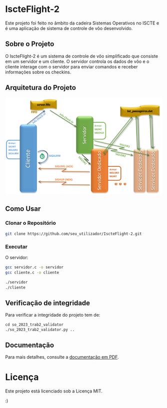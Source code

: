 # IscteFlight-2

Este projeto foi feito no âmbito da cadeira Sistemas Operativos no ISCTE e é uma aplicação de sistema de controle de vôo desenvolvido.

## Sobre o Projeto

O IscteFlight-2 é um sistema de controle de vôo simplificado que consiste em um servidor e um cliente. O servidor controla os dados de vôo e o cliente interage com o servidor para enviar comandos e receber informações sobre os checkins.

## Arquitetura do Projeto

![Arquitetura](https://github.com/alarmant0/IscteFlight-2/blob/main/arquitetura.png)

## Como Usar

### Clonar o Repositório

```bash
git clone https://github.com/seu_utilizador/IscteFlight-2.git
```

### Executar

O servidor:

```bash
gcc servidor.c -o servidor
gcc cliente.c -o cliente
```

```bash
./servidor
./cliente
```

## Verificação de integridade

Para verificar a integridade do projeto tem de:

```
cd so_2023_trab2_validator
./so_2023_trab2_validator.py ..
```

## Documentação

Para mais detalhes, consulte a [documentação em PDF](https://github.com/alarmant0/IscteFlight-2/blob/main/so-2022-practical-assignment-part-2-v3.pdf).



# Licença
Este projeto está licenciado sob a Licença MIT.

:)
